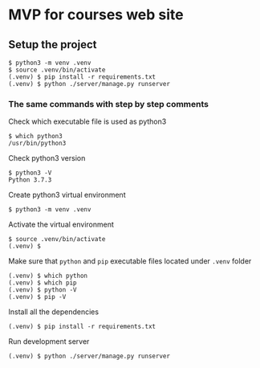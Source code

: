 # MVP for courses web site

## Setup the project

```
$ python3 -m venv .venv
$ source .venv/bin/activate
(.venv) $ pip install -r requirements.txt
(.venv) $ python ./server/manage.py runserver
```

### The same commands with step by step comments
Check which executable file is used as python3
```
$ which python3
/usr/bin/python3
```

Check python3 version
```
$ python3 -V
Python 3.7.3
```

Create python3 virtual environment
```
$ python3 -m venv .venv
```

Activate the virtual environment
```
$ source .venv/bin/activate
(.venv) $
```

Make sure that `python` and `pip` executable files located under `.venv` folder
```
(.venv) $ which python
(.venv) $ which pip
(.venv) $ python -V
(.venv) $ pip -V
```

Install all the dependencies
```
(.venv) $ pip install -r requirements.txt
```

Run development server
```
(.venv) $ python ./server/manage.py runserver
```
